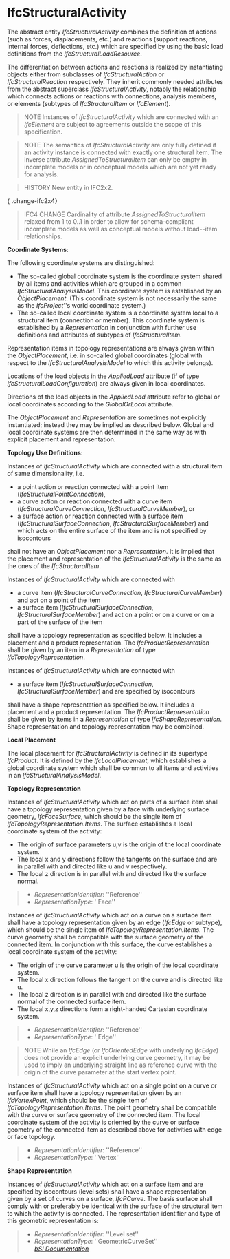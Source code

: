 IfcStructuralActivity
=====================
The abstract entity _IfcStructuralActivity_ combines the definition of actions
(such as forces, displacements, etc.) and reactions (support reactions,
internal forces, deflections, etc.) which are specified by using the basic
load definitions from the _IfcStructuralLoadResource_.  
  
The differentiation between actions and reactions is realized by instantiating
objects either from subclasses of _IfcStructuralAction_ or
_IfcStructuralReaction_ respectively. They inherit commonly needed attributes
from the abstract superclass _IfcStructuralActivity_, notably the relationship
which connects actions or reactions with connections, analysis members, or
elements (subtypes of _IfcStructuralItem_ or _IfcElement_).  
  
> NOTE  Instances of _IfcStructuralActivity_ which are connected with an
> _IfcElement_ are subject to agreements outside the scope of this
> specification.  
  
> NOTE  The semantics of _IfcStructuralActivity_ are only fully defined if an
> activity instance is connected with exactly one structural item. The inverse
> attribute _AssignedToStructuralItem_ can only be empty in incomplete models
> or in conceptual models which are not yet ready for analysis.  
  
> HISTORY  New entity in IFC2x2.  
  
{ .change-ifc2x4}  
> IFC4 CHANGE  Cardinality of attribute _AssignedToStructuralItem_ relaxed
> from 1 to 0..1 in order to allow for schema-compliant incomplete models as
> well as conceptual models without load--item relationships.  
  
****Coordinate Systems****:  
  
The following coordinate systems are distinguished:  
  
* The so-called global coordinate system is the coordinate system shared by all items and activities which are grouped in a common _IfcStructuralAnalysisModel_. This coordinate system is established by an _ObjectPlacement_. (This coordinate system is not necessarily the same as the _IfcProject_''s world coordinate system.)  
* The so-called local coordinate system is a coordinate system local to a structural item (connection or member). This coordinate system is established by a _Representation_ in conjunction with further use definitions and attributes of subtypes of _IfcStructuralItem_.  
  
Representation items in topology representations are always given within the
_ObjectPlacement_, i.e. in so-called global coordinates (global with respect
to the _IfcStructuralAnalysisModel_ to which this activity belongs).  
  
Locations of the load objects in the _AppliedLoad_ attribute (if of type
_IfcStructuralLoadConfiguration_) are always given in local coordinates.  
  
Directions of the load objects in the _AppliedLoad_ attribute refer to global
or local coordinates according to the _GlobalOrLocal_ attribute.  
  
The _ObjectPlacement_ and _Representation_ are sometimes not explicitly
instantiated; instead they may be implied as described below. Global and local
coordinate systems are then determined in the same way as with explicit
placement and representation.  
  
****Topology Use Definitions****:  
  
Instances of _IfcStructuralActivity_ which are connected with a structural
item of same dimensionality, i.e.  
  
* a point action or reaction connected with a point item (_IfcStructuralPointConnection_),  
* a curve action or reaction connected with a curve item (_IfcStructuralCurveConnection_, _IfcStructuralCurveMember_), or  
* a surface action or reaction connected with a surface item (_IfcStructuralSurfaceConnection_, _IfcStructuralSurfaceMember_) and which acts on the entire surface of the item and is not specified by isocontours  
  
shall not have an _ObjectPlacement_ nor a _Representation_. It is implied that
the placement and representation of the _IfcStructuralActivity_ is the same as
the ones of the _IfcStructuralItem_.  
  
Instances of _IfcStructuralActivity_ which are connected with  
  
* a curve item (_IfcStructuralCurveConnection_, _IfcStructuralCurveMember_) and act on a point of the item  
* a surface item (_IfcStructuralSurfaceConnection_, _IfcStructuralSurfaceMember_) and act on a point or on a curve or on a part of the surface of the item  
  
shall have a topology representation as specified below. It includes a
placement and a product representation. The _IfcProductRepresentation_ shall
be given by an item in a _Representation_ of type _IfcTopologyRepresentation_.  
  
Instances of _IfcStructuralActivity_ which are connected with  
  
* a surface item (_IfcStructuralSurfaceConnection_, _IfcStructuralSurfaceMember_) and are specified by isocontours  
  
shall have a shape representation as specified below. It includes a placement
and a product representation. The _IfcProductRepresentation_ shall be given by
items in a _Representation_ of type _IfcShapeRepresentation_. Shape
representation and topology representation may be combined.  
  
**Local Placement**  
  
The local placement for _IfcStructuralActivity_ is defined in its supertype
_IfcProduct_. It is defined by the _IfcLocalPlacement_, which establishes a
global coordinate system which shall be common to all items and activities in
an _IfcStructuralAnalysisModel_.  
  
**Topology Representation**  
  
Instances of _IfcStructuralActivity_ which act on parts of a surface item
shall have a topology representation given by a face with underlying surface
geometry, _IfcFaceSurface_, which should be the single item of
_IfcTopologyRepresentation.Items_. The surface establishes a local coordinate
system of the activity:  
  
* The origin of surface parameters u,v is the origin of the local coordinate system.  
* The local x and y directions follow the tangents on the surface and are in parallel with and directed like u and v respectively.  
* The local z direction is in parallel with and directed like the surface normal.  
  
> * _RepresentationIdentifier_: ''Reference''  
> * _RepresentationType_: ''Face''  
  
Instances of _IfcStructuralActivity_ which act on a curve on a surface item
shall have a topology representation given by an edge (_IfcEdge_ or subtype),
which should be the single item of _IfcTopologyRepresentation.Items_. The
curve geometry shall be compatible with the surface geometry of the connected
item. In conjunction with this surface, the curve establishes a local
coordinate system of the activity:  
  
* The origin of the curve parameter u is the origin of the local coordinate system.  
* The local x direction follows the tangent on the curve and is directed like u.  
* The local z direction is in parallel with and directed like the surface normal of the connected surface item.  
* The local x,y,z directions form a right-handed Cartesian coordinate system.  
  
> * _RepresentationIdentifier_: ''Reference''  
> * _RepresentationType_: ''Edge''  
  
> NOTE  While an _IfcEdge_ (or _IfcOrientedEdge_ with underlying _IfcEdge_)
> does not provide an explicit underlying curve geometry, it may be used to
> imply an underlying straight line as reference curve with the origin of the
> curve parameter at the start vertex point.  
  
Instances of _IfcStructuralActivity_ which act on a single point on a curve or
surface item shall have a topology representation given by an
_IfcVertexPoint_, which should be the single item of
_IfcTopologyRepresentation.Items_. The point geometry shall be compatible with
the curve or surface geometry of the connected item. The local coordinate
system of the activity is oriented by the curve or surface geometry of the
connected item as described above for activities with edge or face topology.  
  
> * _RepresentationIdentifier_: ''Reference''  
> * _RepresentationType_: ''Vertex''  
  
**Shape Representation**  
  
Instances of _IfcStructuralActivity_ which act on a surface item and are
specified by isocontours (level sets) shall have a shape representation given
by a set of curves on a surface, _IfcPCurve_. The basis surface shall comply
with or preferably be identical with the surface of the structural item to
which the activity is connected. The representation identifier and type of
this geometric representation is:  
  
> * _RepresentationIdentifier_: ''Level set''  
> * _RepresentationType_: ''GeometricCurveSet''  
[ _bSI
Documentation_](https://standards.buildingsmart.org/IFC/DEV/IFC4_2/FINAL/HTML/schema/ifcstructuralanalysisdomain/lexical/ifcstructuralactivity.htm)


